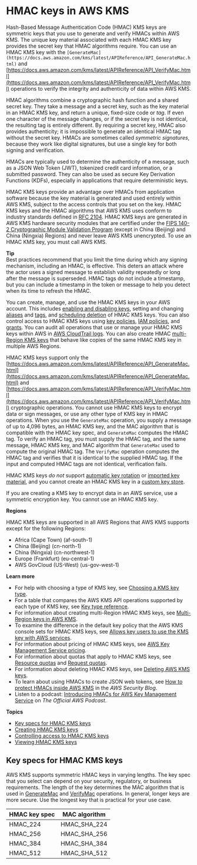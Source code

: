 # HMAC keys in AWS KMS<a name="hmac"></a>

Hash\-Based Message Authentication Code \(HMAC\) KMS keys are symmetric keys that you use to generate and verify HMACs within AWS KMS\. The unique key material associated with each HMAC KMS key provides the secret key that HMAC algorithms require\. You can use an HMAC KMS key with the `[GenerateMac](https://docs.aws.amazon.com/kms/latest/APIReference/API_GenerateMac.html)` and [https://docs.aws.amazon.com/kms/latest/APIReference/API_VerifyMac.html](https://docs.aws.amazon.com/kms/latest/APIReference/API_VerifyMac.html) operations to verify the integrity and authenticity of data within AWS KMS\.

HMAC algorithms combine a cryptographic hash function and a shared secret key\. They take a message and a secret key, such as the key material in an HMAC KMS key, and return a unique, fixed\-size code or *tag*\. If even one character of the message changes, or if the secret key is not identical, the resulting tag is entirely different\. By requiring a secret key, HMAC also provides authenticity; it is impossible to generate an identical HMAC tag without the secret key\. HMACs are sometimes called *symmetric signatures*, because they work like digital signatures, but use a single key for both signing and verification\.

HMACs are typically used to determine the authenticity of a message, such as a JSON Web Token \(JWT\), tokenized credit card information, or a submitted password\. They can also be used as secure Key Derivation Functions \(KDFs\), especially in applications that require deterministic keys\. 

HMAC KMS keys provide an advantage over HMACs from application software because the key material is generated and used entirely within AWS KMS, subject to the access controls that you set on the key\. HMAC KMS keys and the HMAC algorithms that AWS KMS uses conform to industry standards defined in [RFC 2104](https://datatracker.ietf.org/doc/html/rfc2104)\. HMAC KMS keys are generated in AWS KMS hardware security modules that are certified under the [FIPS 140\-2 Cryptographic Module Validation Program](https://csrc.nist.gov/projects/cryptographic-module-validation-program/Certificate/3139) \(except in China \(Beijing\) and China \(Ningxia\) Regions\) and never leave AWS KMS unencrypted\. To use an HMAC KMS key, you must call AWS KMS\.

**Tip**  
Best practices recommend that you limit the time during which any signing mechanism, including an HMAC, is effective\. This deters an attack where the actor uses a signed message to establish validity repeatedly or long after the message is superseded\. HMAC tags do not include a timestamp, but you can include a timestamp in the token or message to help you detect when its time to refresh the HMAC\. 

You can create, manage, and use the HMAC KMS keys in your AWS account\. This includes [enabling and disabling keys](enabling-keys.md), setting and changing [aliases](kms-alias.md) and [tags](tagging-keys.md), and [scheduling deletion](deleting-keys.md) of HMAC KMS keys\. You can also control access to HMAC KMS keys using [key policies](hmac-authz.md), [IAM policies](iam-policies.md), and [grants](grants.md)\. You can audit all operations that use or manage your HMAC KMS keys within AWS in [AWS CloudTrail logs](logging-using-cloudtrail.md)\. You can also create HMAC [multi\-Region KMS keys](multi-region-keys-overview.md) that behave like copies of the same HMAC KMS key in multiple AWS Regions\. 

HMAC KMS keys support only the [https://docs.aws.amazon.com/kms/latest/APIReference/API_GenerateMac.html](https://docs.aws.amazon.com/kms/latest/APIReference/API_GenerateMac.html) and [https://docs.aws.amazon.com/kms/latest/APIReference/API_VerifyMac.html](https://docs.aws.amazon.com/kms/latest/APIReference/API_VerifyMac.html) cryptographic operations\. You cannot use HMAC KMS keys to encrypt data or sign messages, or use any other type of KMS key in HMAC operations\. When you use the `GenerateMac` operation, you supply a message of up to 4,096 bytes, an HMAC KMS key, and the MAC algorithm that is compatible with the HMAC key spec, and `GenerateMac` computes the HMAC tag\. To verify an HMAC tag, you must supply the HMAC tag, and the same message, HMAC KMS key, and MAC algorithm that `GenerateMac` used to compute the original HMAC tag\. The `VerifyMac` operation computes the HMAC tag and verifies that it is identical to the supplied HMAC tag\. If the input and computed HMAC tags are not identical, verification fails\. 

HMAC KMS keys *do not* support [automatic key rotation](rotate-keys.md) or [imported key material](importing-keys.md), and you cannot create an HMAC KMS key in a [custom key store](custom-key-store-overview.md)\.

If you are creating a KMS key to encrypt data in an AWS service, use a symmetric encryption key\. You cannot use an HMAC KMS key\. 

**Regions**

HMAC KMS keys are supported in all AWS Regions that AWS KMS supports except for the following Regions:
+ Africa \(Cape Town\) \(af\-south\-1\)
+ China \(Beijing\) \(cn\-north\-1\)
+ China \(Ningxia\) \(cn\-northwest\-1\)
+ Europe \(Frankfurt\) \(eu\-central\-1\)
+ AWS GovCloud \(US\-West\) \(us\-gov\-west\-1\)

**Learn more**
+ For help with choosing a type of KMS key, see [Choosing a KMS key type](key-types.md#symm-asymm-choose)\.
+ For a table that compares the AWS KMS API operations supported by each type of KMS key, see [Key type reference](symm-asymm-compare.md)\.
+ For information about creating multi\-Region HMAC KMS keys, see [Multi\-Region keys in AWS KMS](multi-region-keys-overview.md)\.
+ To examine the difference in the default key policy that the AWS KMS console sets for HMAC KMS keys, see [Allows key users to use the KMS key with AWS services](key-policy-default.md#key-policy-service-integration)\.
+ For information about pricing of HMAC KMS keys, see [AWS Key Management Service pricing](https://aws.amazon.com/kms/pricing/)\.
+ For information about quotas that apply to HMAC KMS keys, see [Resource quotas](resource-limits.md) and [Request quotas](requests-per-second.md)\.
+ For information about deleting HMAC KMS keys, see [Deleting AWS KMS keys](deleting-keys.md)\.
+ To learn about using HMACs to create JSON web tokens, see [How to protect HMACs inside AWS KMS](http://aws.amazon.com/blogs/security/how-to-protect-hmacs-inside-aws-kms.html) in the *AWS Security Blog*\.
+ Listen to a podcast: [Introducing HMACs for AWS Key Management Service](https://aws.amazon.com/podcasts/introducing-hmacs-apis-in-aws-key-management-service) on *The Official AWS Podcast*\.

**Topics**
+ [Key specs for HMAC KMS keys](#hmac-key-specs)
+ [Creating HMAC KMS keys](hmac-create-key.md)
+ [Controlling access to HMAC KMS keys](hmac-authz.md)
+ [Viewing HMAC KMS keys](hmac-view.md)

## Key specs for HMAC KMS keys<a name="hmac-key-specs"></a>

AWS KMS supports symmetric HMAC keys in varying lengths\. The key spec that you select can depend on your security, regulatory, or business requirements\. The length of the key determines the MAC algorithm that is used in [GenerateMac](https://docs.aws.amazon.com/kms/latest/APIReference/API_GenerateMac.html) and [VerifyMac](https://docs.aws.amazon.com/kms/latest/APIReference/API_VerifyMac.html) operations\. In general, longer keys are more secure\. Use the longest key that is practical for your use case\.


| HMAC key spec | MAC algorithm | 
| --- | --- | 
| HMAC\_224 | HMAC\_SHA\_224 | 
| HMAC\_256 | HMAC\_SHA\_256 | 
| HMAC\_384 | HMAC\_SHA\_384 | 
| HMAC\_512 | HMAC\_SHA\_512 | 